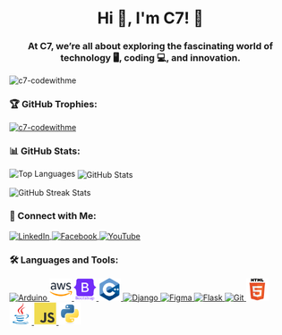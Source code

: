<h1 align="center">Hi 👋, I'm C7! 🚀</h1> <h3 align="center">At C7, we’re all about exploring the fascinating world of technology 🖥️, coding 💻, and innovation.</h3> <p align="left"> <img src="https://komarev.com/ghpvc/?username=c7-codewithme&label=Profile%20views&color=0e75b6&style=flat" alt="c7-codewithme" /> </p>
<h3 align="left">🏆 GitHub Trophies:</h3> <p align="left"> <a href="https://github.com/ryo-ma/github-profile-trophy"> <img src="https://github-profile-trophy.vercel.app/?username=c7-codewithme" alt="c7-codewithme" /> </a> </p>
<h3 align="left">📊 GitHub Stats:</h3> <p><img align="left" src="https://github-readme-stats.vercel.app/api/top-langs?username=c7-codewithme&show_icons=true&locale=en&layout=compact" alt="Top Languages" /></p> <p>&nbsp;<img align="center" src="https://github-readme-stats.vercel.app/api?username=c7-codewithme&show_icons=true&locale=en" alt="GitHub Stats" /></p> <p><img align="center" src="https://github-readme-streak-stats.herokuapp.com/?user=c7-codewithme&" alt="GitHub Streak Stats" /></p>
<h3 align="left">🤝 Connect with Me:</h3> <p align="left"> <a href="https://linkedin.com/in/https://www.linkedin.com/in/codewithme-c7-b22856331" target="blank"> <img align="center" src="https://raw.githubusercontent.com/rahuldkjain/github-profile-readme-generator/master/src/images/icons/Social/linked-in-alt.svg" alt="LinkedIn" height="30" width="40" /> </a> <a href="https://fb.com/https://web.facebook.com/people/c7/61566373615325/" target="blank"> <img align="center" src="https://raw.githubusercontent.com/rahuldkjain/github-profile-readme-generator/master/src/images/icons/Social/facebook.svg" alt="Facebook" height="30" width="40" /> </a> <a href="https://www.youtube.com/c/youtube.com/channel/uctgtrdzqbartpynzy1fu1va" target="blank"> <img align="center" src="https://raw.githubusercontent.com/rahuldkjain/github-profile-readme-generator/master/src/images/icons/Social/youtube.svg" alt="YouTube" height="30" width="40" /> </a> </p>
<h3 align="left">🛠️ Languages and Tools:</h3> <p align="left"> <a href="https://www.arduino.cc/" target="_blank" rel="noreferrer"> <img src="https://cdn.worldvectorlogo.com/logos/arduino-1.svg" alt="Arduino" width="40" height="40" /> </a> <a href="https://aws.amazon.com" target="_blank" rel="noreferrer"> <img src="https://raw.githubusercontent.com/devicons/devicon/master/icons/amazonwebservices/amazonwebservices-original-wordmark.svg" alt="AWS" width="40" height="40" /> </a> <a href="https://getbootstrap.com" target="_blank" rel="noreferrer"> <img src="https://raw.githubusercontent.com/devicons/devicon/master/icons/bootstrap/bootstrap-plain-wordmark.svg" alt="Bootstrap" width="40" height="40" /> </a> <a href="https://www.w3schools.com/cpp/" target="_blank" rel="noreferrer"> <img src="https://raw.githubusercontent.com/devicons/devicon/master/icons/cplusplus/cplusplus-original.svg" alt="C++" width="40" height="40" /> </a> <a href="https://www.djangoproject.com/" target="_blank" rel="noreferrer"> <img src="https://cdn.worldvectorlogo.com/logos/django.svg" alt="Django" width="40" height="40" /> </a> <a href="https://www.figma.com/" target="_blank" rel="noreferrer"> <img src="https://www.vectorlogo.zone/logos/figma/figma-icon.svg" alt="Figma" width="40" height="40" /> </a> <a href="https://flask.palletsprojects.com/" target="_blank" rel="noreferrer"> <img src="https://www.vectorlogo.zone/logos/pocoo_flask/pocoo_flask-icon.svg" alt="Flask" width="40" height="40" /> </a> <a href="https://git-scm.com/" target="_blank" rel="noreferrer"> <img src="https://www.vectorlogo.zone/logos/git-scm/git-scm-icon.svg" alt="Git" width="40" height="40" /> </a> <a href="https://www.w3.org/html/" target="_blank" rel="noreferrer"> <img src="https://raw.githubusercontent.com/devicons/devicon/master/icons/html5/html5-original-wordmark.svg" alt="HTML5" width="40" height="40" /> </a> <a href="https://www.java.com" target="_blank" rel="noreferrer"> <img src="https://raw.githubusercontent.com/devicons/devicon/master/icons/java/java-original.svg" alt="Java" width="40" height="40" /> </a> <a href="https://developer.mozilla.org/en-US/docs/Web/JavaScript" target="_blank" rel="noreferrer"> <img src="https://raw.githubusercontent.com/devicons/devicon/master/icons/javascript/javascript-original.svg" alt="JavaScript" width="40" height="40" /> </a> <a href="https://www.python.org" target="_blank" rel="noreferrer"> <img src="https://raw.githubusercontent.com/devicons/devicon/master/icons/python/python-original.svg" alt="Python" width="40" height="40" /> </a> <!-- Add other tools/languages here as needed --> </p>
